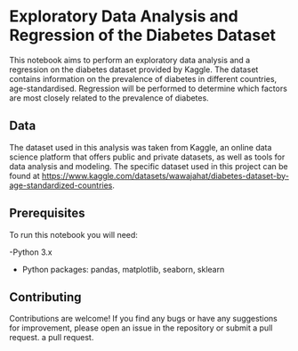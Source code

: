 # Exploratory Data Analysis and Regression of the Diabetes Dataset

This notebook aims to perform an exploratory data analysis and a regression on the diabetes dataset provided by Kaggle. The dataset contains information on the prevalence of diabetes in different countries, age-standardised. Regression will be performed to determine which factors are most closely related to the prevalence of diabetes.

## Data

The dataset used in this analysis was taken from Kaggle, an online data science platform that offers public and private datasets, as well as tools for data analysis and modeling. The specific dataset used in this project can be found at https://www.kaggle.com/datasets/wawajahat/diabetes-dataset-by-age-standardized-countries.

## Prerequisites

To run this notebook you will need:

-Python 3.x
- Python packages: pandas, matplotlib, seaborn, sklearn

## Contributing

Contributions are welcome! If you find any bugs or have any suggestions for improvement, please open an issue in the repository or submit a pull request.
a pull request.
